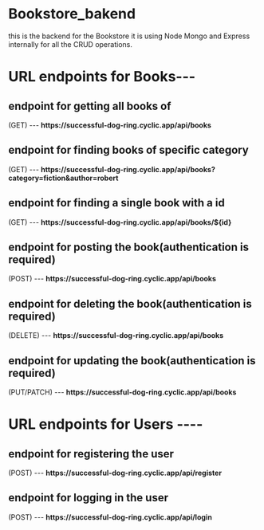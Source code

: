 # Bookstore_bakend
this is the backend for the Bookstore it is using Node Mongo and Express internally for all the CRUD operations.

# URL endpoints for Books---
<h2> endpoint for getting all books of </h2> (GET)
--- <b>https://successful-dog-ring.cyclic.app/api/books</b>

<h2> endpoint for finding books of specific category </h2> (GET)
--- <b>https://successful-dog-ring.cyclic.app/api/books?category=fiction&author=robert</b>

<h2> endpoint for finding a single book with a id </h2> (GET)
--- <b>https://successful-dog-ring.cyclic.app/api/books/${id}</b>

<h2> endpoint for posting the book(authentication is required)</h2> (POST)
--- <b>https://successful-dog-ring.cyclic.app/api/books</b>

<h2> endpoint for deleting the book(authentication is required)</h2> (DELETE)
--- <b>https://successful-dog-ring.cyclic.app/api/books</b>

<h2> endpoint for updating the book(authentication is required)</h2> (PUT/PATCH)
--- <b>https://successful-dog-ring.cyclic.app/api/books</b>


# URL endpoints for Users ----

<h2> endpoint for registering the user </h2> (POST)
--- <b>https://successful-dog-ring.cyclic.app/api/register</b>


<h2> endpoint for logging in the user </h2> (POST)
--- <b>https://successful-dog-ring.cyclic.app/api/login</b>

